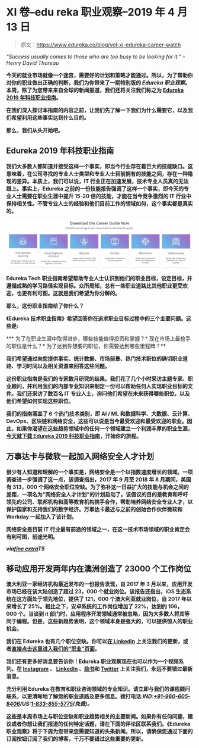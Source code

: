 # XI 卷–edu reka 职业观察–2019 年 4 月 13 日

> 原文：<https://www.edureka.co/blog/vol-xi-edureka-career-watch>

*“Success usually comes to those who are too busy to be looking for it.” – Henry David Thoreau*

**今天的就业市场就像一个迷宫，需要好的计划和策略才能通过。所以，为了帮助你对你的职业做出正确的判断，我们为你带来了一期特别版的 *Edureka 职业观察*。本周，除了为您带来来自全球的新闻报道，我们还将关注我们称之为 [Edureka 2019 年科技职业指南](https://www.edureka.co/career-guide)。**

**在我们深入探讨本指南的内容之前，让我们先了解一下我们为什么需要它，以及我们希望利用这些事实达到什么目的。**

**那么，我们从头开始吧。**

## **Edureka 2019 年科技职业指南**

**我们大多数人都知道并接受这样一个事实，即当今行业存在着巨大的技能缺口。这意味着，在公司寻找的专业人士类型和专业人士目前拥有的技能之间，存在一种隐现的差异。本质上，我们可以说，IT 行业正在加速发展，技术专业人员真的无法跟上。事实上，Edureka 之前的一份技能报告强调了这样一个事实，即今天的专业人士需要在职业生涯中提升 15-20 倍的技能，才能在当今竞争激烈的 IT 行业中保持相关性。不管专业人士的经验和他们目前工作的领域如何，这个事实都是真实的。**

**[![Edureka Career Watch - Career Guide - Edureka Blog - Edureka](img/982449e1b45643596298edf55ce79170.png)](https://www.edureka.co/career-guide)**

**Edureka Tech 职业指南希望帮助专业人士认识到他们的职业目标，设定目标，并遵循成熟的学习路径实现目标。众所周知，总有一些职业道路比其他职业更受欢迎，也更有利可图。这就是我们希望为你分解的。**

**那么，这份职业指南给了你什么？**

**《Edureka 技术职业指南》希望回答你在追求职业目标过程中的三个主要问题。这些是:**

***   为了在职业生涯中取得进步，哪些技能值得投资和掌握？*   现在市场上最抢手的职位是什么？*   为了达到你想要的职位，你需要达到哪些里程碑？**

**我们希望通过向您提供事实、统计数据、市场前景、热门技术职位的确切职业道路、学习时间以及相关资源来回答这些问题。**

**这份职业指南是我们的专家数月研究的结果。我们花了几个小时采访主题专家、职业顾问，并利用我们的内部专业知识来制定一份可以帮助任何人实现职业目标的文件。我们还采访了数百名 IT 专业人士，询问他们希望在未来获得哪些职位，以及他们希望如何实现这些职位。**

**我们的指南涵盖了 6 个热门技术类别，即 AI / ML 和数据科学、大数据、云计算、DevOps、区块链和网络安全，这些可以说是当今最受欢迎和最受欢迎的职业。因此，如果你渴望在这些趋势领域中的任何一个领域建立一个利润丰厚的职业生涯，[今天就下载 Edureka 2019 科技职业指南](https://www.edureka.co/career-guide)，开始你的旅程。**

## **万事达卡与微软一起加入网络安全人才计划**

**很少有人知道和理解的一个事实是，网络安全是一个以指数速度增长的领域。一项调查进一步强调了这一点，该调查指出，2017 年 9 月至 2018 年 8 月期间，美国有 313，000 个网络安全职位空缺。为了弥补这一日益扩大的技能与机会之间的差距，一项名为“网络安全人才计划”的计划启动了。该倡议的目的是教育和呼吁领先的公司、联邦机构和高等教育机构携手合作，帮助培养网络安全专业人才，以保护国家和支持我们的数字经济。万事达卡最近与之前的创始合作伙伴微软和 Workday 一起加入了该计划。**

**网络安全是目前 IT 行业最有前途的领域之一，在这一技术市场领域的职业肯定会有利可图，前途光明。**

*****via[fine extra](https://www.finextra.com/pressarticle/77983/mastercard-joins-cybersecurity-talent-initiative/retail)T5*****

## **移动应用开发两年内在澳洲创造了 23000 个工作岗位**

**澳大利亚一家经济机构最近发布的一份报告发现，自 2017 年 3 月以来，应用开发市场已经在该大陆创造了超过 23，000 个就业岗位。该报告还指出，iOS 生态系统在这方面处于领先地位，提供了 121，000 个澳大利亚就业岗位，自 2017 年以来增长了 25%。相比之下，安卓系统的工作岗位增加了 22%，达到约 106，000 个。当谈到 it 部门时，应用程序开发领域通常被忽略，因为大多数人将其等同于编程。但是，这些新趋势表明，这个领域本身是强大的，可以提供惊人的职业机会。**

**我们在 Edureka 也有几个职位空缺。你可以[在 LinkedIn](https://www.linkedin.com/company/edureka/) 上关注我们的更新，或者[直接点击这里进入我们的“职业”页面](https://www.edureka.co/careers)。**

**我们还有更多好消息要告诉你！Edureka 职业观察现在也可以作为一个视频系列。在 [Instagram](https://www.instagram.com/edureka.co/) 、 [LinkedIn](https://www.linkedin.com/company/edureka/) 、[脸书](https://www.facebook.com/edurekaIN/)和 [Twitter](https://twitter.com/edurekaIN) 上关注我们，永远不要错过最新消息。**

**充分利用 Edureka 在教育和职业咨询领域的专业知识。请立即与我们的课程顾问联系，以更清晰地了解您的职业道路及更多信息。**拨打电话:*IND:[+91-960-605-8406](tel:9606058406)/*US:[1-833-855-5775](tel:18338555775)(免费)*。*****

**这些是本周市场上与职位空缺和职业趋势相关的主要新闻。如果你有任何问题，建议或者你想让我们报道的任何特定话题，请在下面的评论区联系我们。《Edureka 职业观察》将于下周为您带来您需要知道的头条新闻。所以，请确保您通过下面的订阅按钮订阅了我们的博客，千万不要错过这些重要的更新。**